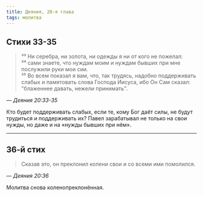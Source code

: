 ```yaml
---
title: Деяния, 20-я глава
tags: молитва
---
```


## Стихи 33-35

> ³³ Ни серебра, ни золота, ни одежды я ни от кого не пожелал:  
> ³⁴ сами знаете, что нуждам моим и нуждам бывших при мне послужили руки мои сии.  
> ³⁵ Во всем показал я вам, что, так трудясь, надобно поддерживать слабых и памятовать слова Господа Иисуса, ибо Он Сам сказал:
> "блаженнее давать, нежели принимать".

— <cite>Деяния&nbsp;20:33-35</cite>

Кто будет поддерживать слабых, если те, кому Бог даёт силы, не будут трудиться и поддерживать их? Павел зарабатывал не только на свои
нужды, но даже и на «нужды бывших при нём».

***

## 36-й стих

> Сказав это, он преклонил колени свои и со всеми ими помолился.

— <cite>Деяния&nbsp;20:36</cite>

Молитва снова коленопреклонённая.
